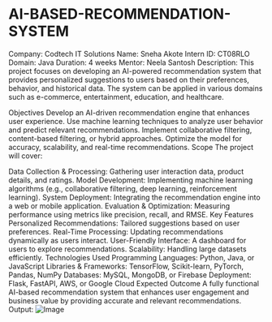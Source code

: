 # AI-BASED-RECOMMENDATION-SYSTEM
Company: Codtech IT Solutions 
Name: Sneha Akote
Intern ID: CT08RLO
Domain: Java
Duration: 4 weeks
Mentor: Neela Santosh
Description:
This project focuses on developing an AI-powered recommendation system that provides personalized suggestions to users based on their preferences, behavior, and historical data. The system can be applied in various domains such as e-commerce, entertainment, education, and healthcare.

Objectives
Develop an AI-driven recommendation engine that enhances user experience.
Use machine learning techniques to analyze user behavior and predict relevant recommendations.
Implement collaborative filtering, content-based filtering, or hybrid approaches.
Optimize the model for accuracy, scalability, and real-time recommendations.
Scope
The project will cover:

Data Collection & Processing: Gathering user interaction data, product details, and ratings.
Model Development: Implementing machine learning algorithms (e.g., collaborative filtering, deep learning, reinforcement learning).
System Deployment: Integrating the recommendation engine into a web or mobile application.
Evaluation & Optimization: Measuring performance using metrics like precision, recall, and RMSE.
Key Features
Personalized Recommendations: Tailored suggestions based on user preferences.
Real-Time Processing: Updating recommendations dynamically as users interact.
User-Friendly Interface: A dashboard for users to explore recommendations.
Scalability: Handling large datasets efficiently.
Technologies Used
Programming Languages: Python, Java, or JavaScript
Libraries & Frameworks: TensorFlow, Scikit-learn, PyTorch, Pandas, NumPy
Databases: MySQL, MongoDB, or Firebase
Deployment: Flask, FastAPI, AWS, or Google Cloud
Expected Outcome
A fully functional AI-based recommendation system that enhances user engagement and business value by providing accurate and relevant recommendations.
Output:
![Image](https://github.com/user-attachments/assets/dc2be086-99a8-4c7f-989d-d05d0c340d7b)
